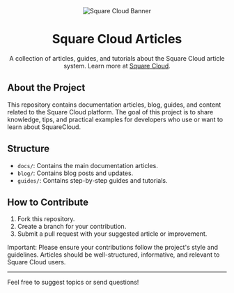 <div align="center">
  <img alt="Square Cloud Banner" src="https://cdn.squarecloud.app/png/github-readme.png">
</div>

<h1 align="center">Square Cloud Articles</h1>

<p align="center">A collection of articles, guides, and tutorials about the Square Cloud article system. Learn more at <a href="https://squarecloud.app" target="_blank">Square Cloud</a>.</p>

## About the Project

This repository contains documentation articles, blog, guides, and content related to the Square Cloud platform.
The goal of this project is to share knowledge, tips, and practical examples for developers who use or want to learn about SquareCloud.

## Structure

- `docs/`: Contains the main documentation articles.
- `blog/`: Contains blog posts and updates.
- `guides/`: Contains step-by-step guides and tutorials.

## How to Contribute

1. Fork this repository.
2. Create a branch for your contribution.
3. Submit a pull request with your suggested article or improvement.

Important: Please ensure your contributions follow the project's style and guidelines. Articles should be well-structured, informative, and relevant to Square Cloud users.

---
Feel free to suggest topics or send questions!